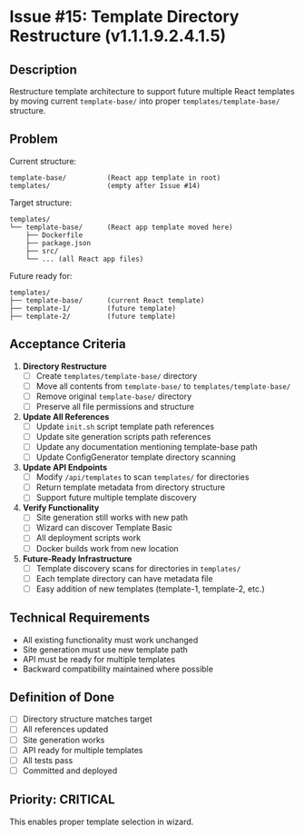 # Issue #15: Template Directory Restructure (v1.1.1.9.2.4.1.5)

## Description
Restructure template architecture to support future multiple React templates by moving current `template-base/` into proper `templates/template-base/` structure.

## Problem
Current structure:
```
template-base/          (React app template in root)
templates/              (empty after Issue #14)
```

Target structure:
```
templates/
└── template-base/      (React app template moved here)
    ├── Dockerfile
    ├── package.json
    ├── src/
    └── ... (all React app files)
```

Future ready for:
```
templates/
├── template-base/      (current React template)
├── template-1/         (future template)
├── template-2/         (future template)
```

## Acceptance Criteria

1. **Directory Restructure**
   - [ ] Create `templates/template-base/` directory
   - [ ] Move all contents from `template-base/` to `templates/template-base/`
   - [ ] Remove original `template-base/` directory
   - [ ] Preserve all file permissions and structure

2. **Update All References**
   - [ ] Update `init.sh` script template path references
   - [ ] Update site generation scripts path references  
   - [ ] Update any documentation mentioning template-base path
   - [ ] Update ConfigGenerator template directory scanning

3. **Update API Endpoints**
   - [ ] Modify `/api/templates` to scan `templates/` for directories
   - [ ] Return template metadata from directory structure
   - [ ] Support future multiple template discovery

4. **Verify Functionality**
   - [ ] Site generation still works with new path
   - [ ] Wizard can discover Template Basic
   - [ ] All deployment scripts work
   - [ ] Docker builds work from new location

5. **Future-Ready Infrastructure**
   - [ ] Template discovery scans for directories in `templates/`
   - [ ] Each template directory can have metadata file
   - [ ] Easy addition of new templates (template-1, template-2, etc.)

## Technical Requirements
- All existing functionality must work unchanged
- Site generation must use new template path
- API must be ready for multiple templates
- Backward compatibility maintained where possible

## Definition of Done
- [ ] Directory structure matches target
- [ ] All references updated
- [ ] Site generation works
- [ ] API ready for multiple templates
- [ ] All tests pass
- [ ] Committed and deployed

## Priority: CRITICAL
This enables proper template selection in wizard.